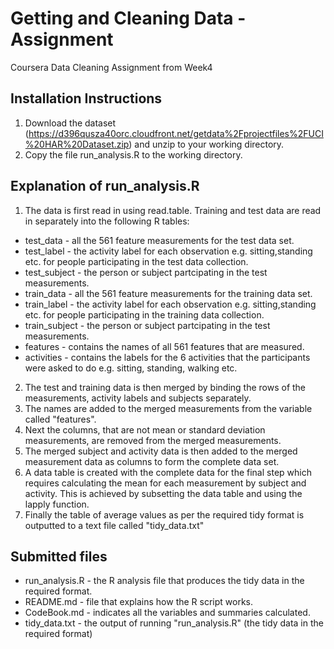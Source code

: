 # Getting and Cleaning Data - Assignment
Coursera Data Cleaning Assignment from Week4

## Installation Instructions
1. Download the dataset (https://d396qusza40orc.cloudfront.net/getdata%2Fprojectfiles%2FUCI%20HAR%20Dataset.zip) and unzip to your working directory.
2. Copy the file run_analysis.R to the working directory.

## Explanation of run_analysis.R
1. The data is first read in using read.table. Training and test data are read in separately into the following R tables:
  * test_data - all the 561 feature measurements for the test data set.
  * test_label - the activity label for each observation e.g. sitting,standing etc. for people participating in the test data collection.
  * test_subject - the person or subject partcipating in the test measurements.
  * train_data - all the 561 feature measurements for the training data set.
  * train_label - the activity label for each observation e.g. sitting,standing etc. for people participating in the training data collection.
  * train_subject - the person or subject partcipating in the test measurements.
  * features - contains the names of all 561 features that are measured.
  * activities - contains the labels for the 6 activities that the participants were asked to do e.g. sitting, standing, walking etc.
2. The test and training data is then merged by binding the rows of the measurements, activity labels and subjects separately.
3. The names are added to the merged measurements from the variable called "features".
4. Next the columns, that are not mean or standard deviation measurements, are removed from the merged measurements.
5. The merged subject and activity data is then added to the merged measurement data as columns to form the complete data set.
6. A data table is created with the complete data for the final step which requires calculating the mean for each measurement by subject and activity. This is achieved by subsetting the data table and using the lapply function.
7. Finally the table of average values as per the required tidy format is outputted to a text file called "tidy_data.txt"
 
## Submitted files
* run_analysis.R - the R analysis file that produces the tidy data in the required format.
* README.md - file that explains how the R script works.
* CodeBook.md - indicates all the variables and summaries calculated.
* tidy_data.txt - the output of running "run_analysis.R" (the tidy data in the required format)
